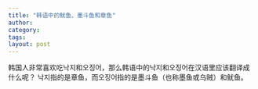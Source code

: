 ```yaml
---
title: "韩语中的鱿鱼、墨斗鱼和章鱼"
author:
category: 
tags: 
layout: post
---
```

韩国人非常喜欢吃낙지和오징어，那么韩语中的낙지和오징어在汉语里应该翻译成什么呢？
낙지指的是章鱼，而오징어指的是墨斗鱼（也称墨鱼或乌贼）和鱿鱼。


